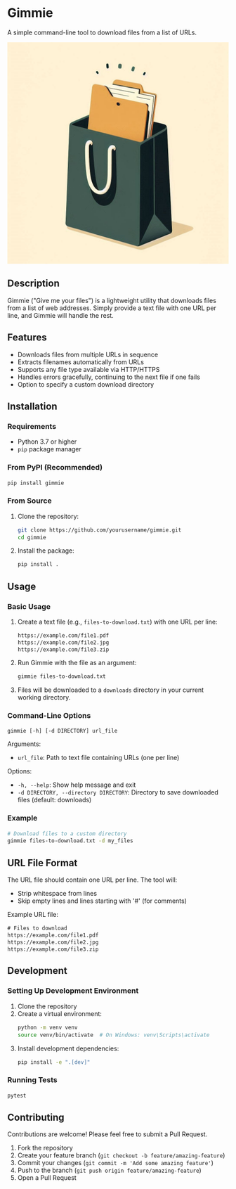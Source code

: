 # Gimmie

A simple command-line tool to download files from a list of URLs.

<!-- header-logo-start -->
<div align="center">
  <a href="https://github.com/laywill/gimmie" target="blank" title="Get Gimmie">
    <img src="https://github.com/laywill/gimmie/raw/main/docs/assets/images/gimmie_logo_1x1.jpeg" alt="Gimmie Logo" min-height="200px">
  </a>
</div>
<!-- header-logo-end -->

## Description

Gimmie ("Give me your files") is a lightweight utility that downloads files from a list of web addresses. Simply provide a text file with one URL per line, and Gimmie will handle the rest.

## Features

- Downloads files from multiple URLs in sequence
- Extracts filenames automatically from URLs
- Supports any file type available via HTTP/HTTPS
- Handles errors gracefully, continuing to the next file if one fails
- Option to specify a custom download directory

## Installation

### Requirements

- Python 3.7 or higher
- `pip` package manager

### From PyPI (Recommended)

```bash
pip install gimmie
```

### From Source

1. Clone the repository:
   ```bash
   git clone https://github.com/yourusername/gimmie.git
   cd gimmie
   ```

2. Install the package:
   ```bash
   pip install .
   ```

## Usage

### Basic Usage

1. Create a text file (e.g., `files-to-download.txt`) with one URL per line:
   ```
   https://example.com/file1.pdf
   https://example.com/file2.jpg
   https://example.com/file3.zip
   ```

2. Run Gimmie with the file as an argument:
   ```bash
   gimmie files-to-download.txt
   ```

3. Files will be downloaded to a `downloads` directory in your current working directory.

### Command-Line Options

```
gimmie [-h] [-d DIRECTORY] url_file
```

Arguments:
- `url_file`: Path to text file containing URLs (one per line)

Options:
- `-h, --help`: Show help message and exit
- `-d DIRECTORY, --directory DIRECTORY`: Directory to save downloaded files (default: downloads)

### Example

```bash
# Download files to a custom directory
gimmie files-to-download.txt -d my_files
```

## URL File Format

The URL file should contain one URL per line. The tool will:
- Strip whitespace from lines
- Skip empty lines and lines starting with '#' (for comments)

Example URL file:
```
# Files to download
https://example.com/file1.pdf
https://example.com/file2.jpg
https://example.com/file3.zip
```

## Development

### Setting Up Development Environment

1. Clone the repository
2. Create a virtual environment:
   ```bash
   python -m venv venv
   source venv/bin/activate  # On Windows: venv\Scripts\activate
   ```
3. Install development dependencies:
   ```bash
   pip install -e ".[dev]"
   ```

### Running Tests

```bash
pytest
```

## Contributing

Contributions are welcome! Please feel free to submit a Pull Request.

1. Fork the repository
2. Create your feature branch (`git checkout -b feature/amazing-feature`)
3. Commit your changes (`git commit -m 'Add some amazing feature'`)
4. Push to the branch (`git push origin feature/amazing-feature`)
5. Open a Pull Request
